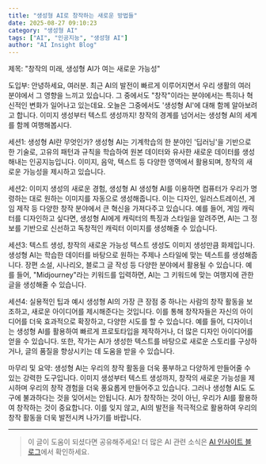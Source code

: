 ```yaml
---
title: "생성형 AI로 창작하는 새로운 방법들"
date: 2025-08-27 09:10:23
category: "생성형 AI"
tags: ["AI", "인공지능", "생성형 AI"]
author: "AI Insight Blog"
---
```


제목: "창작의 미래, 생성형 AI가 여는 새로운 가능성"

도입부: 
안녕하세요, 여러분. 최근 AI의 발전이 빠르게 이루어지면서 우리 생활의 여러 분야에서 그 영향을 느끼고 있습니다. 그 중에서도 "창작"이라는 분야에서는 특히나 혁신적인 변화가 일어나고 있는데요. 오늘은 그중에서도 '생성형 AI'에 대해 함께 알아보려고 합니다. 이미지 생성부터 텍스트 생성까지! 창작의 경계를 넘어서는 생성형 AI의 세계를 함께 여행해봅시다.

세션1: 생성형 AI란 무엇인가?
생성형 AI는 기계학습의 한 분야인 '딥러닝'을 기반으로 한 기술로, 고유의 패턴과 규칙을 학습하여 원본 데이터와 유사한 새로운 데이터를 생성해내는 인공지능입니다. 이미지, 음악, 텍스트 등 다양한 영역에서 활용되며, 창작의 새로운 가능성을 제시하고 있습니다.

세션2: 이미지 생성의 새로운 경험, 생성형 AI
생성형 AI를 이용하면 컴퓨터가 우리가 명령하는 대로 원하는 이미지를 자동으로 생성해줍니다. 이는 디자인, 일러스트레이션, 게임 제작 등 다양한 창작 분야에서 큰 혁신을 가져다주고 있습니다. 예를 들어, 게임 캐릭터를 디자인하고 싶다면, 생성형 AI에게 캐릭터의 특징과 스타일을 알려주면, AI는 그 정보를 기반으로 신선하고 독창적인 캐릭터 이미지를 생성해줄 수 있습니다.

세션3: 텍스트 생성, 창작의 새로운 가능성
텍스트 생성도 이미지 생성만큼 화제입니다. 생성형 AI는 학습한 데이터를 바탕으로 원하는 주제나 스타일에 맞는 텍스트를 생성해줍니다. 장편 소설, 시나리오, 블로그 글 작성 등 다양한 분야에서 활용될 수 있습니다. 예를 들어, "Midjourney"라는 키워드를 입력하면, AI는 그 키워드에 맞는 여행지에 관한 글을 생성해줄 수 있습니다.

세션4: 실용적인 팁과 예시
생성형 AI의 가장 큰 장점 중 하나는 사람의 창작 활동을 보조하고, 새로운 아이디어를 제시해준다는 것입니다. 이를 통해 창작자들은 자신의 아이디어를 더욱 효과적으로 확장하고, 다양한 시도를 할 수 있습니다. 예를 들어, 디자이너는 생성형 AI를 활용하여 빠르게 프로토타입을 제작하거나, 더 많은 디자인 아이디어를 얻을 수 있습니다. 또한, 작가는 AI가 생성한 텍스트를 바탕으로 새로운 스토리를 구상하거나, 글의 품질을 향상시키는 데 도움을 받을 수 있습니다.

마무리 및 요약:
생성형 AI는 우리의 창작 활동을 더욱 풍부하고 다양하게 만들어줄 수 있는 강력한 도구입니다. 이미지 생성부터 텍스트 생성까지, 창작의 새로운 가능성을 제시하며 우리의 창작 경험을 더욱 풍요롭게 만들어주고 있습니다. 그러나 생성형 AI도 도구에 불과하다는 것을 잊어서는 안됩니다. AI가 창작하는 것이 아닌, 우리가 AI를 활용하여 창작하는 것이 중요합니다. 이를 잊지 않고, AI의 발전을 적극적으로 활용하여 우리의 창작 활동을 더욱 발전시켜 나가기를 바랍니다.

---

> 이 글이 도움이 되셨다면 공유해주세요! 
> 더 많은 AI 관련 소식은 [AI 인사이트 블로그](https://tonyhwang1004.github.io/ai-insight-blog)에서 확인하세요.
